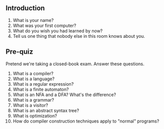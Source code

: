 ## Introduction

1. What is your name?
2. What was your first computer?
3. What do you wish you had learned by now?
4. Tell us one thing that nobody else in this room knows about you.





















## Pre-quiz

Pretend we're taking a closed-book exam. Answer these questions.

1. What is a compiler?
2. What is a language?
3. What is a regular expression?
4. What is a finite automaton?
5. What is an NFA and a DFA? What's the difference?
6. What is a grammar?
7. What is a visitor?
8. What is an abstract syntax tree?
9. What is optimization?
10. How do compiler construction techniques apply to "normal" programs?
